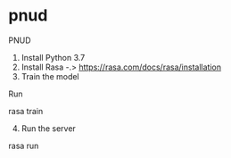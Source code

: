 # pnud
PNUD


1) Install Python 3.7
2) Install Rasa -.> https://rasa.com/docs/rasa/installation
3) Train the model 

Run 

rasa train	


4) Run the server

rasa run	

